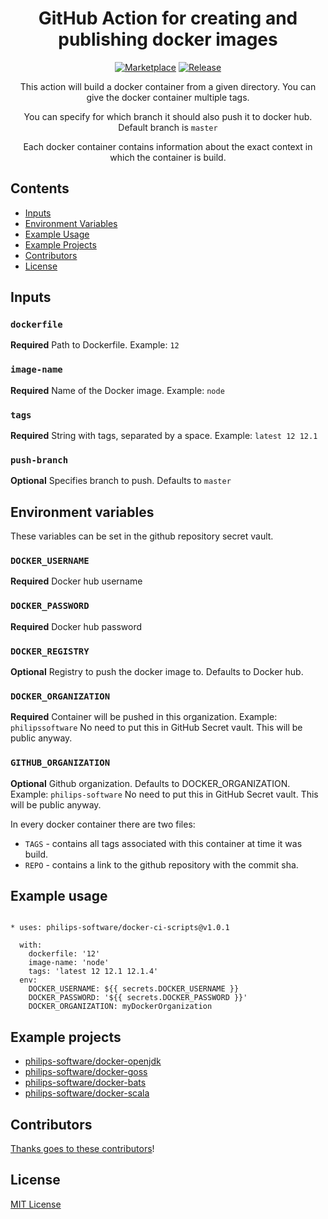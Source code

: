 <div align="center">

# GitHub Action for creating and publishing docker images 

[![Marketplace](https://img.shields.io/badge/GitHub-Marketplace-green.svg)](https://github.com/marketplace/actions/docker-build-and-publish) [![Release](https://img.shields.io/github/release/philips-software/docker-ci-scripts.svg)](https://github.com/philips-software/docker-ci-scripts/releases)

This action will build a docker container from a given directory. You can give the docker container multiple tags.

You can specify for which branch it should also push it to docker hub. Default branch is `master` 

Each docker container contains information about the exact context in which the container is build.
</div>

## Contents

* [Inputs](#inputs)
* [Environment Variables](#environment-variables)
* [Example Usage](#example-usage)
* [Example Projects](#example-projects)
* [Contributors](#contributors)
* [License](#license)

## Inputs

### `dockerfile` 

**Required** Path to Dockerfile. Example: `12` 

### `image-name` 

**Required** Name of the Docker image. Example: `node` 

### `tags` 

**Required** String with tags, separated by a space. Example: `latest 12 12.1` 

### `push-branch` 

**Optional** Specifies branch to push. Defaults to `master` 

## Environment variables

These variables can be set in the github repository secret vault.

### `DOCKER_USERNAME` 

**Required** Docker hub username

### `DOCKER_PASSWORD` 

**Required**  Docker hub password

### `DOCKER_REGISTRY` 

**Optional** Registry to push the docker image to. Defaults to Docker hub.

### `DOCKER_ORGANIZATION` 

**Required** Container will be pushed in this organization. Example: `philipssoftware` 
No need to put this in GitHub Secret vault. This will be public anyway.

### `GITHUB_ORGANIZATION` 

**Optional** Github organization. Defaults to DOCKER_ORGANIZATION. Example: `philips-software` 
No need to put this in GitHub Secret vault. This will be public anyway.

In every docker container there are two files:

* `TAGS` - contains all tags associated with this container at time it was build.
* `REPO` - contains a link to the github repository with the commit sha.

## Example usage

``` 

* uses: philips-software/docker-ci-scripts@v1.0.1

  with:
    dockerfile: '12'
    image-name: 'node'
    tags: 'latest 12 12.1 12.1.4'
  env:
    DOCKER_USERNAME: ${{ secrets.DOCKER_USERNAME }}
    DOCKER_PASSWORD: '${{ secrets.DOCKER_PASSWORD }}'
    DOCKER_ORGANIZATION: myDockerOrganization
```

## Example projects

* [philips-software/docker-openjdk](https://github.com/philips-software/docker-openjdk)
* [philips-software/docker-goss](https://github.com/philips-software/docker-goss)
* [philips-software/docker-bats](https://github.com/philips-software/docker-bats)
* [philips-software/docker-scala](https://github.com/philips-software/docker-scala)

## Contributors

[Thanks goes to these contributors](https://github.com/philips-software/docker-ci-scripts/graphs/contributors)!

## License

[MIT License](./LICENSE)

